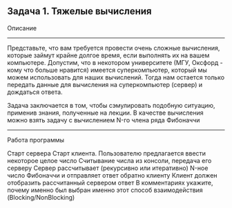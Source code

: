 Задача 1. Тяжелые вычисления
---

Описание

---
Представьте, что вам требуется провести очень сложные вычисления, которые займут крайне долгое время, если выполнять их на вашем компьютере. Допустим, что в некотором университете (МГУ, Оксфорд - кому что больше нравится) имеется суперкомпьютер, который мы можем использовать для наших вычислений. Тогда нам остается только передать данные для вычисления на суперкомпьютер (сервер) и дождаться ответа.

Задача заключается в том, чтобы сэмулировать подобную ситуацию, применив знания, полученные на лекции. В качестве вычисления можно взять задачу с вычислением N-го члена ряда Фибоначчи

---
Работа программы

Старт сервера
Старт клиента. Пользователю предлагается ввести некоторое целое число
Считывание числа из консоли, передача его серверу
Сервер рассчитывает (рекурсивно или итеративно) N-ное число Фибоначчи и отправляет ответ обратно клиенту
Клиент должен отобразить рассчитанный сервером ответ
В комментариях укажите, почему именно был выбран именно этот способ взаимодействия (Blocking/NonBlocking)